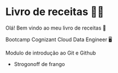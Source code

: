 # Livro de receitas :man_cook:

Olá! Bem vindo ao meu livro de receitas :wave:

Bootcamp Cognizant Cloud Data Engineer :desktop_computer:

Modulo de introdução ao Git e Github 

- Strogonoff de frango
